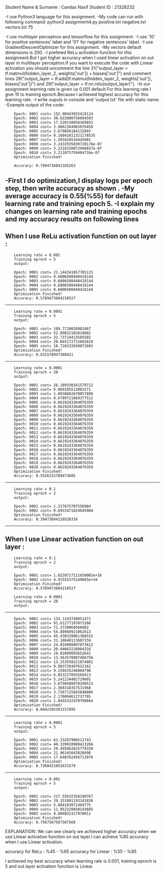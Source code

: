 Student Name & Surname : Candas Nasif
Student ID : 21328232

-I use Python3 language for this assignment.
-My code can run with following command:
		python3 assignment4.py positive.txt negative.txt vectors.txt 75

-I use multilayer perceptron and tensorflow for this assignment.
-I use '10' for positive sentences' label and '01' for negative sentences' label.
-I use GradientDescentOptimizer for this assignment.
-My vectors default dimensions is 200.
-I prefered ReLu activation function for this assignment.But I got higher accuracy when I used linear activation on out layer in multilayer perceptron.If you want to execute the code with Linear activation you should uncomment the line 31("output_layer = tf.matmul(hidden_layer_2, weights['out']) + biases['out']")  and comment lines 28("output_layer = tf.add(tf.matmul(hidden_layer_2, weights['out']), biases['out'])") and 29("output_layer = tf.nn.relu(output_layer)").
-In our assignment learning rate is given us 0.001 default.For this learning rate I give 15 to training eproch.Because I achieved highest accuracy for this learning rate.
-I write ouputs in console and 'output.txt' file with static name.
-Example output of the code:

		Epoch: 0001 cost= 152.00443915418114
		Epoch: 0002 cost= 30.622000756094593
		Epoch: 0003 cost= 17.520130658169855
		Epoch: 0004 cost= 3.9062384965076458
		Epoch: 0005 cost= 2.670056184132893
		Epoch: 0006 cost= 0.16042811321178535
		Epoch: 0007 cost= 1.203420534445081
		Epoch: 0008 cost= 3.2432935030728176e-07
		Epoch: 0009 cost= 3.2218150072940837e-07
		Epoch: 0010 cost= 3.211075759404716e-07
		Optimization Finished!

		Accuracy: 0.7894736842105263 
-First I do optimization,I  display logs per epoch step, then write accuracy as shown .
-My average accuracy is 0.55(%55) for default learning rate and training epoch 5.
-I explain my changes on learning rate and training epochs and my accuracy results on following lines
---------------------------------------------------------------------------
When I use ReLu activation function on out layer :
---------------------------------------------------------------------------

		Learning rate = 0.001
		Training eproch = 5
		output:

		Epoch: 0001 cost= 21.144341857705115
		Epoch: 0002 cost= 0.6806580440418144
		Epoch: 0003 cost= 0.6806580440418144
		Epoch: 0004 cost= 0.6806580440418144
		Epoch: 0005 cost= 0.6806580440418144
		Optimization Finished!
		Accuracy: 0.5789473684210527
---------------------------------------------------------------------------
		Learning rate = 0.0001
		Training eproch = 5
		output:

		Epoch: 0001 cost= 109.7710020982467
		Epoch: 0002 cost= 52.09832165814802
		Epoch: 0003 cost= 32.73714413585502
		Epoch: 0004 cost= 20.665172715681628
		Epoch: 0005 cost= 18.728232030072693
		Optimization Finished!
		Accuracy: 0.631578947368421
---------------------------------------------------------------------------
		Learning rate = 0.0001
		Training eproch = 20
		output:

		Epoch: 0001 cost= 26.189330341579712
		Epoch: 0002 cost= 6.060185513081571
		Epoch: 0003 cost= 1.0930882670857898
		Epoch: 0004 cost= 0.6789721669377512
		Epoch: 0005 cost= 0.6619243364076359
		Epoch: 0006 cost= 0.6619243364076359
		Epoch: 0007 cost= 0.6619243364076359
		Epoch: 0008 cost= 0.6619243364076359
		Epoch: 0009 cost= 0.6619243364076359
		Epoch: 0010 cost= 0.6619243364076359
		Epoch: 0011 cost= 0.6619243364076359
		Epoch: 0012 cost= 0.6619243364076359
		Epoch: 0013 cost= 0.6619243364076359
		Epoch: 0014 cost= 0.6619243364076359
		Epoch: 0015 cost= 0.6619243364076359
		Epoch: 0016 cost= 0.6619243364076359
		Epoch: 0017 cost= 0.6619243364076359
		Epoch: 0018 cost= 0.6619243364076359
		Epoch: 0019 cost= 0.6619243364076359
		Epoch: 0020 cost= 0.6619243364076359
		Optimization Finished!
		Accuracy: 0.5526315789473685
---------------------------------------------------------------------------
		Learning rate = 0.1
		Training eproch = 2
		output:

		Epoch: 0001 cost= 1.217675707556984
		Epoch: 0002 cost= 0.6931471824645984
		Optimization Finished!
		Accuracy: 0.39473684210526316
---------------------------------------------------------------------------
When I use Linear activation function on out layer :
---------------------------------------------------------------------------

		Learning rate = 0.1
		Training eproch = 2
		output:

		Epoch: 0001 cost= 1.0228717111650002e+16
		Epoch: 0002 cost= 4.91555375149665e+34
		Optimization Finished!
		Accuracy: 0.5789473684210527

		Learning rate = 0.0001
		Training eproch = 20
		output:
---------------------------------------------------------------------------
		Epoch: 0001 cost= 133.1243749051471
		Epoch: 0002 cost= 91.61277197073166
		Epoch: 0003 cost= 71.3739060560482
		Epoch: 0004 cost= 54.88968921062613
		Epoch: 0005 cost= 45.438339961308515
		Epoch: 0006 cost= 31.18640113607159
		Epoch: 0007 cost= 24.824908807873612
		Epoch: 0008 cost= 20.94663226064316
		Epoch: 0009 cost= 19.82809093652641
		Epoch: 0010 cost= 13.563570987466756
		Epoch: 0011 cost= 13.153558221874881
		Epoch: 0012 cost= 9.983728487622162
		Epoch: 0013 cost= 9.158435246004798
		Epoch: 0014 cost= 6.053227093569413
		Epoch: 0015 cost= 5.141234482729601
		Epoch: 0016 cost= 3.6750488870290523
		Epoch: 0017 cost= 2.368318357531968
		Epoch: 0018 cost= 3.7367115845848806
		Epoch: 0019 cost= 2.176094612737785
		Epoch: 0020 cost= 1.8455332470798664
		Optimization Finished!
		Accuracy: 0.6842105263157895
---------------------------------------------------------------------------
		Learning rate = 0.0001
		Training eproch = 5
		output:

		Epoch: 0001 cost= 63.33287900511743
		Epoch: 0002 cost= 40.339910988413266
		Epoch: 0003 cost= 29.495862615779338
		Epoch: 0004 cost= 21.96345043826698
		Epoch: 0005 cost= 17.640762456713976
		Optimization Finished!
		Accuracy: 0.7368421052631579
---------------------------------------------------------------------------
		Learning rate = 0.001
		Training eproch = 5
		output:

		Epoch: 0001 cost= 217.55632358198767
		Epoch: 0002 cost= 39.151891193141836
		Epoch: 0003 cost= 5.884183071469775
		Epoch: 0004 cost= 11.952320030143605
		Epoch: 0005 cost= 4.894022317970011
		Optimization Finished!
		Accuracy: 0.7567567567567568


EXPLANATION: We can see clearly we achieved higher accuracy when we use Linear activation function on out layer.I can achieve %85 accuracy when I use Linear activation.

accuracy for ReLu : %45 - %65
accuracy for Linear : %55 - %85

I achieved my best accuracy when learning rate is 0.001, training eproch is 5 and out layer activation function is Linear.